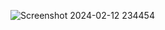 ![Screenshot 2024-02-12 234454](https://github.com/ftmhabt/todo-list/assets/149063046/372b08a1-f4f3-44b9-bfea-d15e3da6d714)
